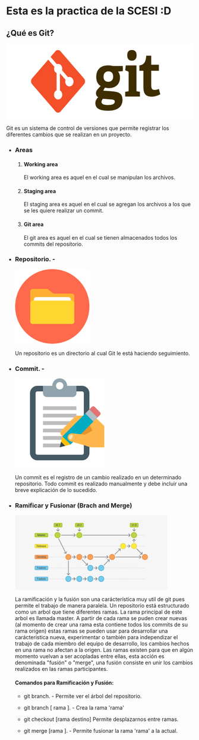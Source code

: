 # Esta es la practica de la SCESI :D

## ¿Qué es Git?

<img src = "Images/gitlogo.png" width="588" height="200">

Git es un sistema de control de versiones que permite registrar los diferentes cambios que se realizan en un proyecto.

- ### Areas

    1. #### Working area
        El working area es aquel en el cual se manipulan los archivos.
    2. #### Staging area
        El staging area es aquel en el cual se agregan los archivos a los que se les quiere realizar un commit.
    3. #### Git area
        El git area es aquel en el cual se tienen almacenados todos los commits del repositorio.

        
        


- ### Repositorio. - 

    <img src = "Images/directory_icon.png" width = "200" height = "200" >

    Un repositorio es un directorio al cual Git le está haciendo seguimiento.



- ### Commit. - 


    <img src ="Images/writing-down.png" width = "240" height = "240">

    Un commit es el registro de un cambio realizado en un determinado repositorio. Todo commit es realizado manualmente y debe incluir una breve explicación de lo sucedido.

- ### Ramificar y Fusionar (Brach and Merge) 

    <img src = "Images/branching.png" width = "410" height = "200">


    La ramificación y la fusión son una carácterística muy util de git pues permite el trabajo de manera paralela. Un repositorio está estructurado como un arbol que tiene diferentes ramas. La rama principal de este arbol es llamada master. A partir de cada rama se puden crear nuevas (al momento de crear una rama esta contiene todos los commits de su rama origen) estas ramas se pueden usar para desarrollar una carácteristica nueva, experimentar o también para independizar el trabajo de cada miembro del equipo de desarrollo, los cambios hechos en una rama no afectan a la origen. Las ramas existen para que en algún momento vuelvan a ser acopladas entre ellas, esta acción es denominada "fusión" o "merge", una fusión consiste en unir los cambios realizados en las ramas participantes.

    #### Comandos para Ramificación y Fusión:

    - git branch. - Permite ver el árbol del repositorio.

    - git branch [ rama ]. - Crea la rama 'rama'

    - git checkout [rama destino] Permite desplazarnos entre ramas.

    - git merge [rama ]. - Permite fusionar la rama 'rama' a la actual.